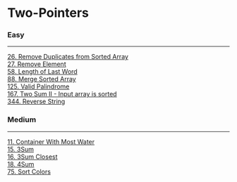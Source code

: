 # Two-Pointers

### Easy
---
[26. Remove Duplicates from Sorted Array](solutions/0026-Remove%20Duplicates%20from%20Sorted%20Array.md)</br>
[27. Remove Element](solutions/0027-Remove%20Element.md)</br>
[58. Length of Last Word](solutions/0058-Length%20of%20Last%20Word.md)</br>
[88. Merge Sorted Array](solutions/0088-Merge%20Sorted%20Array.md)</br>
[125. Valid Palindrome](solutions/0125-Valid%20Palindrome.md)</br>
[167. Two Sum II - Input array is sorted](solutions/0167-Two%20Sum%20II%20-%20Input%20array%20is%20sorted.md)</br>
[344. Reverse String](solutions/0344-Reverse%20String.md)</br>

### Medium
---
[11. Container With Most Water](solutions/0011-Container%20With%20Most%20Water.md)</br>
[15. 3Sum](solutions/0015-3Sum.md)</br>
[16. 3Sum Closest](solutions/0016-3Sum%20Closest.md)</br>
[18. 4Sum](solutions/0018-4Sum.md)</br>
[75. Sort Colors](solutions/0075-Sort%20Colors.md)</br>
